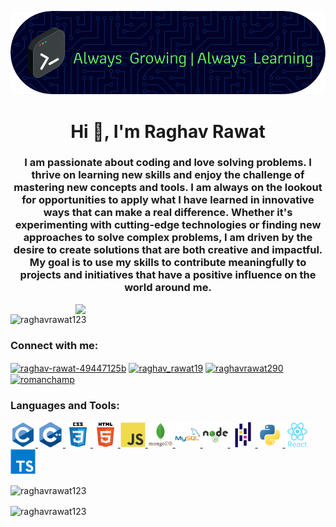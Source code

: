 ![logo](https://github.com/RAGHAVRAWAT123/RAGHAVRAWAT123/blob/main/github-header-image%20(6).png)
<h1 align="center">Hi 👋, I'm Raghav Rawat</h1>
<h3 align="center">I am passionate about coding and love solving problems. I thrive on learning new skills and enjoy the challenge of mastering new concepts and tools. I am always on the lookout for opportunities to apply what I have learned in innovative ways that can make a real difference. Whether it's experimenting with cutting-edge technologies or finding new approaches to solve complex problems, I am driven by the desire to create solutions that are both creative and impactful. My goal is to use my skills to contribute meaningfully to projects and initiatives that have a positive influence on the world around me.</h3>
<img align="right" width=400 src="https://gifdb.com/images/high/coding-skills-loading-dk68v8z0hevjpuiv.gif">
<p align="left"> <img src="https://komarev.com/ghpvc/?username=raghavrawat123&label=Profile%20views&color=0e75b6&style=flat" alt="raghavrawat123" /> </p>

<h3 align="left">Connect with me:</h3>
<p align="left">
<a href="https://linkedin.com/in/raghav-rawat-49447125b" target="blank"><img align="center" src="https://raw.githubusercontent.com/rahuldkjain/github-profile-readme-generator/master/src/images/icons/Social/linked-in-alt.svg" alt="raghav-rawat-49447125b" height="30" width="40" /></a>
<a href="https://instagram.com/raghav_rawat19" target="blank"><img align="center" src="https://raw.githubusercontent.com/rahuldkjain/github-profile-readme-generator/master/src/images/icons/Social/instagram.svg" alt="raghav_rawat19" height="30" width="40" /></a>
<a href="https://www.codechef.com/users/raghavrawat290" target="blank"><img align="center" src="https://cdn.jsdelivr.net/npm/simple-icons@3.1.0/icons/codechef.svg" alt="raghavrawat290" height="30" width="40" /></a>
<a href="https://codeforces.com/profile/romanchamp" target="blank"><img align="center" src="https://raw.githubusercontent.com/rahuldkjain/github-profile-readme-generator/master/src/images/icons/Social/codeforces.svg" alt="romanchamp" height="30" width="40" /></a>
</p>

<h3 align="left">Languages and Tools:</h3>
<p align="left"> <a href="https://www.cprogramming.com/" target="_blank" rel="noreferrer"> <img src="https://raw.githubusercontent.com/devicons/devicon/master/icons/c/c-original.svg" alt="c" width="40" height="40"/> </a> <a href="https://www.w3schools.com/cpp/" target="_blank" rel="noreferrer"> <img src="https://raw.githubusercontent.com/devicons/devicon/master/icons/cplusplus/cplusplus-original.svg" alt="cplusplus" width="40" height="40"/> </a> <a href="https://www.w3schools.com/css/" target="_blank" rel="noreferrer"> <img src="https://raw.githubusercontent.com/devicons/devicon/master/icons/css3/css3-original-wordmark.svg" alt="css3" width="40" height="40"/> </a> <a href="https://www.w3.org/html/" target="_blank" rel="noreferrer"> <img src="https://raw.githubusercontent.com/devicons/devicon/master/icons/html5/html5-original-wordmark.svg" alt="html5" width="40" height="40"/> </a> <a href="https://developer.mozilla.org/en-US/docs/Web/JavaScript" target="_blank" rel="noreferrer"> <img src="https://raw.githubusercontent.com/devicons/devicon/master/icons/javascript/javascript-original.svg" alt="javascript" width="40" height="40"/> </a> <a href="https://www.mongodb.com/" target="_blank" rel="noreferrer"> <img src="https://raw.githubusercontent.com/devicons/devicon/master/icons/mongodb/mongodb-original-wordmark.svg" alt="mongodb" width="40" height="40"/> </a> <a href="https://www.mysql.com/" target="_blank" rel="noreferrer"> <img src="https://raw.githubusercontent.com/devicons/devicon/master/icons/mysql/mysql-original-wordmark.svg" alt="mysql" width="40" height="40"/> </a> <a href="https://nodejs.org" target="_blank" rel="noreferrer"> <img src="https://raw.githubusercontent.com/devicons/devicon/master/icons/nodejs/nodejs-original-wordmark.svg" alt="nodejs" width="40" height="40"/> </a> <a href="https://pandas.pydata.org/" target="_blank" rel="noreferrer"> <img src="https://raw.githubusercontent.com/devicons/devicon/2ae2a900d2f041da66e950e4d48052658d850630/icons/pandas/pandas-original.svg" alt="pandas" width="40" height="40"/> </a> <a href="https://www.python.org" target="_blank" rel="noreferrer"> <img src="https://raw.githubusercontent.com/devicons/devicon/master/icons/python/python-original.svg" alt="python" width="40" height="40"/> </a> <a href="https://reactjs.org/" target="_blank" rel="noreferrer"> <img src="https://raw.githubusercontent.com/devicons/devicon/master/icons/react/react-original-wordmark.svg" alt="react" width="40" height="40"/> </a> <a href="https://www.typescriptlang.org/" target="_blank" rel="noreferrer"> <img src="https://raw.githubusercontent.com/devicons/devicon/master/icons/typescript/typescript-original.svg" alt="typescript" width="40" height="40"/> </a> </p>

<p><img align="center" src="https://github-readme-stats.vercel.app/api/top-langs?username=raghavrawat123&show_icons=true&locale=en&layout=compact" alt="raghavrawat123" /></p>

<p><img align="center" src="https://github-readme-streak-stats.herokuapp.com/?user=raghavrawat123&" alt="raghavrawat123" /></p>
